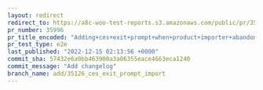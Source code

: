 ```yaml
---
layout: redirect
redirect_to: https://a8c-woo-test-reports.s3.amazonaws.com/public/pr/35996/e2e/index.html
pr_number: 35996
pr_title_encoded: "Adding+ces+exit+prompt+when+product+importer+abandoned"
pr_test_type: e2e
last_published: "2022-12-15 02:13:56 +0000"
commit_sha: 57432e6a0bb463900a3a06355eace4663eca1240
commit_message: "Add changelog"
branch_name: add/35126_ces_exit_prompt_import
---
```

